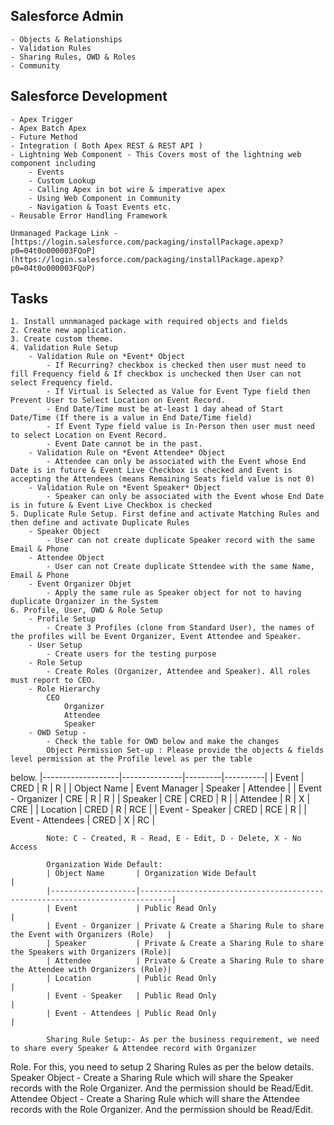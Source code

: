 ## Salesforce Admin
    - Objects & Relationships
    - Validation Rules
    - Sharing Rules, OWD & Roles
    - Community
## Salesforce Development
    - Apex Trigger
    - Apex Batch Apex
    - Future Method
    - Integration ( Both Apex REST & REST API )
    - Lightning Web Component - This Covers most of the lightning web component including
        - Events
        - Custom Lookup
        - Calling Apex in bot wire & imperative apex
        - Using Web Component in Community
        - Navigation & Toast Events etc.
    - Reusable Error Handling Framework

    Unmanaged Package Link - [https://login.salesforce.com/packaging/installPackage.apexp?p0=04t0o000003FQoP](https://login.salesforce.com/packaging/installPackage.apexp?p0=04t0o000003FQoP)

## Tasks 
    1. Install unnmanaged package with required objects and fields
    2. Create new application.
    3. Create custom theme.
    4. Validation Rule Setup
        - Validation Rule on *Event* Object
            - If Recurring? checkbox is checked then user must need to fill Frequency field & If checkbox is unchecked then User can not select Frequency field.
            - If Virtual is Selected as Value for Event Type field then Prevent User to Select Location on Event Record.
            - End Date/Time must be at-least 1 day ahead of Start Date/Time (If there is a value in End Date/Time field)
            - If Event Type field value is In-Person then user must need to select Location on Event Record.
            - Event Date cannot be in the past.
        - Validation Rule on *Event Attendee* Object
            - Attendee can only be associated with the Event whose End Date is in future & Event Live Checkbox is checked and Event is accepting the Attendees (means Remaining Seats field value is not 0)
        - Validation Rule on *Event Speaker* Object
            - Speaker can only be associated with the Event whose End Date is in future & Event Live Checkbox is checked
    5. Duplicate Rule Setup. First define and activate Matching Rules and then define and activate Duplicate Rules
        - Speaker Object
            - User can not create duplicate Speaker record with the same Email & Phone
        - Attendee Object
            - User can not Create duplicate Sttendee with the same Name, Email & Phone
        - Event Organizer Objet
            - Apply the same rule as Speaker object for not to having duplicate Organizer in the System
    6. Profile, User, OWD & Role Setup
        - Profile Setup 
            - Create 3 Profiles (clone from Standard User), the names of the profiles will be Event Organizer, Event Attendee and Speaker.
        - User Setup
            - Create users for the testing purpose
        - Role Setup
            - Create Roles (Organizer, Attendee and Speaker). All roles must report to CEO.
        - Role Hierarchy
            CEO
                Organizer
                Attendee
                Speaker
        - OWD Setup -
            - Check the table for OWD below and make the changes
            Object Permission Set-up : Please provide the objects & fields level permission at the Profile level as per the table
below.
            |-------------------|---------------|---------|----------|
            | Event             | CRED          | R       | R        |
            | Object Name       | Event Manager | Speaker | Attendee |
            | Event - Organizer | CRE           | R       | R        |
            | Speaker           | CRE           | CRED    | R        |
            | Attendee          | R             | X       | CRE      |
            | Location          | CRED          | R       | RCE      |
            | Event - Speaker   | CRED          | RCE     | R        |
            | Event - Attendees | CRED          | X       | RC       |

            Note: C - Created, R - Read, E - Edit, D - Delete, X - No Access

            Organization Wide Default:
            | Object Name       | Organization Wide Default                                                   |
            |-------------------|-----------------------------------------------------------------------------|
            | Event             | Public Read Only                                                            |
            | Event - Organizer | Private & Create a Sharing Rule to share the Event with Organizers (Role)   |
            | Speaker           | Private & Create a Sharing Rule to share the Speakers with Organizers (Role)|
            | Attendee          | Private & Create a Sharing Rule to share the Attendee with Organizers (Role)|
            | Location          | Public Read Only                                                            |
            | Event - Speaker   | Public Read Only                                                            |
            | Event - Attendees | Public Read Only                                                            |
            
            Sharing Rule Setup:- As per the business requirement, we need to share every Speaker & Attendee record with Organizer
Role. For this, you need to setup 2 Sharing Rules as per the below details.
                Speaker Object - Create a Sharing Rule which will share the Speaker records with the Role Organizer. And the
permission should be Read/Edit.
                Attendee Object - Create a Sharing Rule which will share the Attendee records with the Role Organizer. And the
permission should be Read/Edit.
